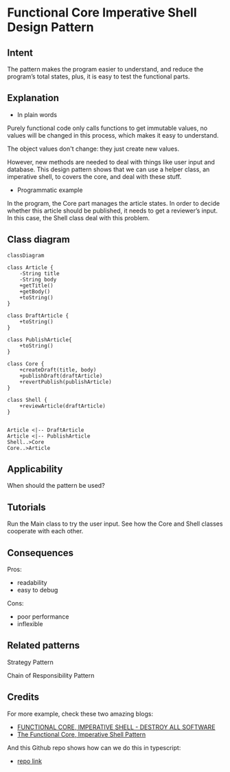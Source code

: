 # Functional Core Imperative Shell Design Pattern

## Intent

The pattern makes the program easier to understand, and reduce the program’s total states, plus, it is easy to test the functional parts.

## Explanation

- In plain words

Purely functional code only calls functions to get immutable values, no values will be changed in this process, which makes it easy to understand.

The object values don't change: they just create new values.

However, new methods are needed to deal with things like user input and database. This design pattern shows that we can use a helper class, an imperative shell, to covers the core, and deal with these stuff.

- Programmatic example 

In the program, the Core part manages the article states. In order to decide whether this article should be published, it needs to get a reviewer’s input. In this case, the Shell class deal with this problem. 

## Class diagram
```mermaid
classDiagram

class Article {
	-String title
	-String body
	+getTitle()
	+getBody()
	+toString()
}

class DraftArticle {
	+toString()
}

class PublishArticle{
	+toString()
}

class Core {
	+createDraft(title, body)
	+publishDraft(draftArticle)
	+revertPublish(publishArticle)
}

class Shell {
	+reviewArticle(draftArticle)
}


Article <|-- DraftArticle
Article <|-- PublishArticle
Shell..>Core
Core..>Article
```

## Applicability

When should the pattern be used?

## Tutorials

Run the Main class to try the user input. See how the Core and Shell classes cooperate with each other. 

## Consequences

Pros: 

- readability
- easy to debug

Cons:

- poor performance
- inflexible

## Related patterns

Strategy Pattern

Chain of Responsibility Pattern

## Credits

For more example, check these two amazing blogs: 

- [FUNCTIONAL CORE, IMPERATIVE SHELL - DESTROY ALL SOFTWARE](https://www.destroyallsoftware.com/screencasts/catalog/functional-core-imperative-shell)
- [The Functional Core, Imperative Shell Pattern](https://www.kennethlange.com/functional-core-imperative-shell/)

And this Github repo shows how can we do this in typescript:

- [repo link](https://github.com/kenneth-lange/ts-functional-core-imperative-shell)

